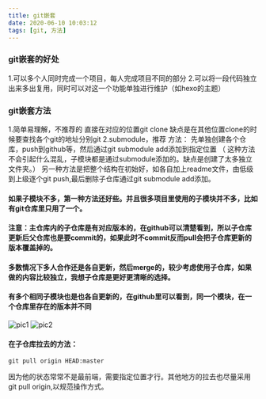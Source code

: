 ```yaml
---
title: git嵌套
date: 2020-06-10 10:03:12
tags: [git, 方法]
---
```

### git嵌套的好处
1.可以多个人同时完成一个项目，每人完成项目不同的部分
2.可以将一段代码独立出来多出复用，同时可以对这一个功能单独进行维护（如hexo的主题）
### git嵌套方法
1.简单易理解，不推荐的
直接在对应的位置git clone
缺点是在其他位置clone的时候要查找各个git的地址分别git
2.submodule，推荐
方法：
先单独创建各个仓库，push到github等，然后通过git submodule add添加到指定位置
（ 这种方法不会引起什么混乱，子模块都是通过submodule添加的。缺点是创建了太多独立文件夹。）
另一种方法是把整个结构在初始好，如各自加上readme文件，由低级到上级逐个git push,最后删除子仓库通过git submodule add添加。

#### 如果子模块不多，第一种方法还好些。并且很多项目里使用的子模块并不多，比如有git仓库里只用了一个。

#### 注意：主仓库内的子仓库是有对应版本的，在github可以清楚看到，所以子仓库更新后父仓库也是要commit的，如果此时不commit反而pull会把子仓库更新的版本覆盖掉的。

#### 多数情况下多人合作还是各自更新，然后merge的，较少考虑使用子仓库，如果做的内容比较独立，我想子仓库是更好更清晰的选择。

#### 有多个相同子模块也是也各自更新的，在github里可以看到，同一个模块，在一个仓库里存在的版本并不同
![pic1](screenshot_138.png)
![pic2](screenshot_139.png)

#### 在子仓库拉去的方法：
```
git pull origin HEAD:master

```
因为他的状态常常不是最前端，需要指定位置才行。其他地方的拉去也尽量采用git pull origin,以规范操作方式。 
